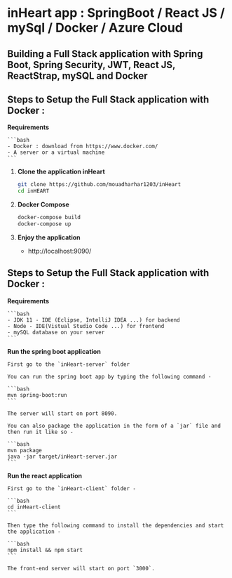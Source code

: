# inHeart app : SpringBoot / React JS / mySql / Docker / Azure Cloud

## Building a Full Stack application with Spring Boot, Spring Security, JWT, React JS, ReactStrap, mySQL and Docker


## Steps to Setup the Full Stack application with Docker :

  **Requirements**

	```bash
	- Docker : download from https://www.docker.com/
	- A server or a virtual machine
	```
	

1. **Clone the application inHeart**

	```bash
	git clone https://github.com/mouadharhar1203/inHeart
	cd inHEART
	```

2. **Docker Compose**

	```bash
	docker-compose build
	docker-compose up
	```


3. **Enjoy the application**

	+ http://localhost:9090/


## Steps to Setup the Full Stack application with Docker :

  **Requirements**

	```bash
	- JDK 11 - IDE (Eclipse, IntelliJ IDEA ...) for backend
	- Node - IDE(Vistual Studio Code ...) for frontend
	- mySQL database on your server
	```
	
**Run the spring boot application**
	
	First go to the `inHeart-server` folder 
	
	You can run the spring boot app by typing the following command -

	```bash
	mvn spring-boot:run
	```

	The server will start on port 8090.

	You can also package the application in the form of a `jar` file and then run it like so -

	```bash
	mvn package
	java -jar target/inHeart-server.jar
	```

**Run the react application**

	First go to the `inHeart-client` folder -

	```bash
	cd inHeart-client
	```

	Then type the following command to install the dependencies and start the application -

	```bash
	npm install && npm start
	```

	The front-end server will start on port `3000`.
